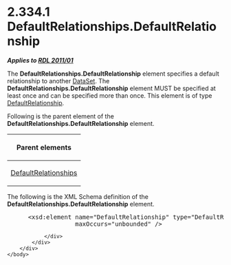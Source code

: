 <html dir="LTR" xmlns:mshelp="http://msdn.microsoft.com/mshelp" xmlns:ddue="http://ddue.schemas.microsoft.com/authoring/2003/5" xmlns:xlink="http://www.w3.org/1999/xlink" xmlns:tool="http://www.microsoft.com/tooltip">
    <head>
        <meta http-equiv="Content-Type" content="text/html; CHARSET=utf-8"></meta>
        <meta name="save" content="history"></meta>
        <title>2.334.1 DefaultRelationships.DefaultRelationship</title>
        <xml>
            <mshelp:toctitle title="2.334.1 DefaultRelationships.DefaultRelationship"></mshelp:toctitle>
            <mshelp:rltitle title="[MS-RDL]: DefaultRelationships.DefaultRelationship"></mshelp:rltitle>
            <mshelp:keyword index="A" term="c8bedb38-b151-4f3f-b079-1421e15f1b30"></mshelp:keyword>
            <mshelp:attr name="DCSext.ContentType" value="open specification"></mshelp:attr>
            <mshelp:attr name="AssetID" value="c8bedb38-b151-4f3f-b079-1421e15f1b30"></mshelp:attr>
            <mshelp:attr name="TopicType" value="kbRef"></mshelp:attr>
            <mshelp:attr name="DCSext.Title" value="[MS-RDL]: DefaultRelationships.DefaultRelationship" />
        </xml>
    </head>
    <body>
        <div id="header">
            <h1 class="heading">2.334.1 DefaultRelationships.DefaultRelationship</h1>
        </div>
        <div id="mainSection">
            <div id="mainBody">
                <div id="allHistory" class="saveHistory"></div>
                <div id="sectionSection0" class="section" name="collapseableSection">
                    

<p><b><i>Applies to </i></b><a href="bf2bab1a-b608-4bcc-b718-1cc1baa9579c.html"><b><i>RDL 2011/01</i></b></a></p>

<p>The <b>DefaultRelationships.DefaultRelationship</b> element
specifies a default relationship to another <a href="a14782b0-2e2f-4305-83a3-3de3fd750b6a.html">DataSet</a>. The <b>DefaultRelationships.DefaultRelationship</b>
element MUST be specified at least once and can be specified more than once.
This element is of type <a href="9fa528f6-2956-4f90-98c8-831aeb45aa26.html">DefaultRelationship</a>.</p>

<p>Following is the parent element of the <b>DefaultRelationships.DefaultRelationship</b>
element.</p>

<table>
 <thead>
  <tr>
   <th>
   <p>Parent elements</p>
   </th>
  </tr>
 </thead>
 <tr>
  <td>
  <p><a href="510f126f-4f23-4af2-8345-a2de687dac58.html">DefaultRelationships</a></p>
  </td>
 </tr>
</table>

<p>The following is the XML Schema definition of the <b>DefaultRelationships.DefaultRelationship</b>
element.</p>

<dl>
<dd>
<div><pre> &lt;xsd:element name=&quot;DefaultRelationship&quot; type=&quot;DefaultRelationshipType&quot; minOccurs=&quot;1&quot;
              maxOccurs=&quot;unbounded&quot; /&gt;
</pre></div>
</dd></dl>


                </div>
            </div>
        </div>
    </body>
</html>